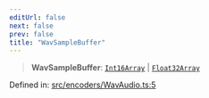 ```yaml
---
editUrl: false
next: false
prev: false
title: "WavSampleBuffer"
---
```


> **WavSampleBuffer**: [`Int16Array`](https://developer.mozilla.org/docs/Web/JavaScript/Reference/Global_Objects/Int16Array) \| [`Float32Array`](https://developer.mozilla.org/docs/Web/JavaScript/Reference/Global_Objects/Float32Array)

Defined in: [src/encoders/WavAudio.ts:5](https://github.com/jaames/flipnote.js/blob/24e772733243f115c3848537efabe6ee9020ad63/src/encoders/WavAudio.ts#L5)
